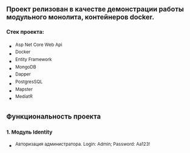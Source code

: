 ## <sup> Проект релизован в качестве демонстрации работы модульного монолита, контейнеров docker. </sup>
#### Стек проекта:
+ <sup> Asp Net Core Web Api </sup>
+ <sup> Docker </sup>
+ <sup> Entity Framework </sup>
+ <sup> MongoDB </sup>
+ <sup> Dapper </sup>
+ <sup> PostgresSQL </sup>
+ <sup> Mapster </sup>
+ <sup> MediatR </sup>

## <sup> Функциональность проекта </sup>
### <sup> 1. Модуль Identity </sup>
+ <sup> Авторизация администратора. </sup>
<sup> Login: Admin; Password: Aa123! </sup>
